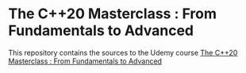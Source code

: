 # The C++20 Masterclass : From Fundamentals to Advanced

This repository contains the sources to the Udemy course [The C++20 Masterclass : From Fundamentals to Advanced](https://www.udemy.com/share/1051tA3@mcNhcWHtGVXs5SSoA8YruPcLvnsSc2-o06gK9HLzqZmJ0AdxvQfeNtgySnG5cB4J/)
